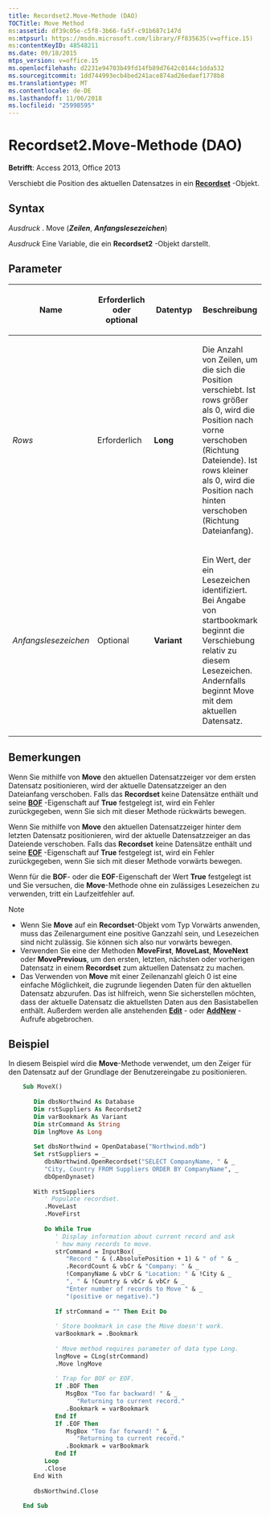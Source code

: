 ```yaml
---
title: Recordset2.Move-Methode (DAO)
TOCTitle: Move Method
ms:assetid: df39c05e-c5f8-3b66-fa5f-c91b687c147d
ms:mtpsurl: https://msdn.microsoft.com/library/Ff835635(v=office.15)
ms:contentKeyID: 48548211
ms.date: 09/18/2015
mtps_version: v=office.15
ms.openlocfilehash: d2231e94703b49fd14fb89d7642c0144c1dda532
ms.sourcegitcommit: 1dd744993ecb4bed241ace874ad26edaef1778b8
ms.translationtype: MT
ms.contentlocale: de-DE
ms.lasthandoff: 11/06/2018
ms.locfileid: "25998595"
---
```

# <a name="recordset2move-method-dao"></a>Recordset2.Move-Methode (DAO)

**Betrifft**: Access 2013, Office 2013

Verschiebt die Position des aktuellen Datensatzes in ein **[Recordset](recordset-object-dao.md)** -Objekt.

## <a name="syntax"></a>Syntax

*Ausdruck* . Move (***Zeilen***, ***Anfangslesezeichen***)

*Ausdruck* Eine Variable, die ein **Recordset2** -Objekt darstellt.

## <a name="parameters"></a>Parameter

<table>
<colgroup>
<col style="width: 25%" />
<col style="width: 25%" />
<col style="width: 25%" />
<col style="width: 25%" />
</colgroup>
<thead>
<tr class="header">
<th><p>Name</p></th>
<th><p>Erforderlich oder optional</p></th>
<th><p>Datentyp</p></th>
<th><p>Beschreibung</p></th>
</tr>
</thead>
<tbody>
<tr class="odd">
<td><p><em>Rows</em></p></td>
<td><p>Erforderlich</p></td>
<td><p><strong>Long</strong></p></td>
<td><p>Die Anzahl von Zeilen, um die sich die Position verschiebt. Ist rows größer als 0, wird die Position nach vorne verschoben (Richtung Dateiende). Ist rows kleiner als 0, wird die Position nach hinten verschoben (Richtung Dateianfang).</p></td>
</tr>
<tr class="even">
<td><p><em>Anfangslesezeichen</em></p></td>
<td><p>Optional</p></td>
<td><p><strong>Variant</strong></p></td>
<td><p>Ein Wert, der ein Lesezeichen identifiziert. Bei Angabe von startbookmark beginnt die Verschiebung relativ zu diesem Lesezeichen. Andernfalls beginnt Move mit dem aktuellen Datensatz.</p></td>
</tr>
</tbody>
</table>


## <a name="remarks"></a>Bemerkungen

Wenn Sie mithilfe von **Move** den aktuellen Datensatzzeiger vor dem ersten Datensatz positionieren, wird der aktuelle Datensatzzeiger an den Dateianfang verschoben. Falls das **Recordset** keine Datensätze enthält und seine **[BOF](recordset2-bof-property-dao.md)** -Eigenschaft auf **True** festgelegt ist, wird ein Fehler zurückgegeben, wenn Sie sich mit dieser Methode rückwärts bewegen.

Wenn Sie mithilfe von **Move** den aktuellen Datensatzzeiger hinter dem letzten Datensatz positionieren, wird der aktuelle Datensatzzeiger an das Dateiende verschoben. Falls das **Recordset** keine Datensätze enthält und seine **[EOF](recordset2-eof-property-dao.md)** -Eigenschaft auf **True** festgelegt ist, wird ein Fehler zurückgegeben, wenn Sie sich mit dieser Methode vorwärts bewegen.

Wenn für die **BOF**- oder die **EOF**-Eigenschaft der Wert **True** festgelegt ist und Sie versuchen, die **Move**-Methode ohne ein zulässiges Lesezeichen zu verwenden, tritt ein Laufzeitfehler auf.

> [!NOTE]
> - Wenn Sie **Move** auf ein **Recordset**-Objekt vom Typ Vorwärts anwenden, muss das Zeilenargument eine positive Ganzzahl sein, und Lesezeichen sind nicht zulässig. Sie können sich also nur vorwärts bewegen.
> - Verwenden Sie eine der Methoden **MoveFirst**, **MoveLast**, **MoveNext** oder **MovePrevious**, um den ersten, letzten, nächsten oder vorherigen Datensatz in einem **Recordset** zum aktuellen Datensatz zu machen.
> - Das Verwenden von **Move** mit einer Zeilenanzahl gleich 0 ist eine einfache Möglichkeit, die zugrunde liegenden Daten für den aktuellen Datensatz abzurufen. Das ist hilfreich, wenn Sie sicherstellen möchten, dass der aktuelle Datensatz die aktuellsten Daten aus den Basistabellen enthält. Außerdem werden alle anstehenden **[Edit](recordset2-edit-method-dao.md)** - oder **[AddNew](recordset-addnew-method-dao.md)** -Aufrufe abgebrochen.


## <a name="example"></a>Beispiel

In diesem Beispiel wird die **Move**-Methode verwendet, um den Zeiger für den Datensatz auf der Grundlage der Benutzereingabe zu positionieren.

```vb
    Sub MoveX() 
     
       Dim dbsNorthwind As Database 
       Dim rstSuppliers As Recordset2 
       Dim varBookmark As Variant 
       Dim strCommand As String 
       Dim lngMove As Long 
     
       Set dbsNorthwind = OpenDatabase("Northwind.mdb") 
       Set rstSuppliers = _ 
          dbsNorthwind.OpenRecordset("SELECT CompanyName, " & _ 
          "City, Country FROM Suppliers ORDER BY CompanyName", _ 
          dbOpenDynaset) 
     
       With rstSuppliers 
          ' Populate recordset. 
          .MoveLast 
          .MoveFirst 
     
          Do While True 
             ' Display information about current record and ask  
             ' how many records to move. 
             strCommand = InputBox( _ 
                "Record " & (.AbsolutePosition + 1) & " of " & _ 
                .RecordCount & vbCr & "Company: " & _ 
                !CompanyName & vbCr & "Location: " & !City & _ 
                ", " & !Country & vbCr & vbCr & _ 
                "Enter number of records to Move " & _ 
                "(positive or negative).") 
     
             If strCommand = "" Then Exit Do 
     
             ' Store bookmark in case the Move doesn't work. 
             varBookmark = .Bookmark 
     
             ' Move method requires parameter of data type Long. 
             lngMove = CLng(strCommand) 
             .Move lngMove 
     
             ' Trap for BOF or EOF. 
             If .BOF Then 
                MsgBox "Too far backward! " & _ 
                   "Returning to current record." 
                .Bookmark = varBookmark 
             End If 
             If .EOF Then 
                MsgBox "Too far forward! " & _ 
                   "Returning to current record." 
                .Bookmark = varBookmark 
             End If 
          Loop 
          .Close 
       End With 
     
       dbsNorthwind.Close 
     
    End Sub
```
